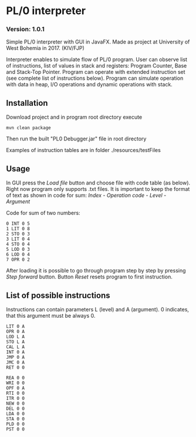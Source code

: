 # PL/0 interpreter

### Version: 1.0.1
Simple PL/0 interpreter with GUI in JavaFX.
Made as project at University of West Bohemia in 2017. (KIV/FJP)

Interpreter enables to simulate flow of PL/0 program. 
User can observe list of instructions, list of values in stack and registers: Program Counter, Base and Stack-Top Pointer.
Program can operate with extended instruction set (see complete list of instructions below). 
Program can simulate operation with data in heap, I/O operations and dynamic operations with stack.

## Installation
Download project and in program root directory execute
```
mvn clean package
```

Then run the built "PL0 Debugger.jar" file in root directory

Examples of instruction tables are in folder ./resources/testFiles

## Usage
In GUI press the *Load file* button and choose file with code table (as below). Right now program only supports .txt files.
It is important to keep the format of text as shown in code for sum: *Index - Operation code - Level - Argument*

Code for sum of two numbers: 
```
0 INT 0 5
1 LIT 0 8
2 STO 0 3
3 LIT 0 4
4 STO 0 4
5 LOD 0 3 
6 LOD 0 4
7 OPR 0 2
```

After loading it is possible to go through program step by step by pressing *Step forward* button.
Button *Reset* resets program to first instruction.

## List of possible instructions
Instructions can contain parameters L (level) and A (argument). 0 indicates, that this argument must be always 0.
```
LIT 0 A
OPR 0 A
LOD L A
STO L A
CAL L A
INT 0 A
JMP 0 A
JMC 0 A
RET 0 0

REA 0 0
WRI 0 0
OPF 0 A
RTI 0 0
ITR 0 0
NEW 0 0
DEL 0 0
LDA 0 0
STA 0 0
PLD 0 0
PST 0 0
```
